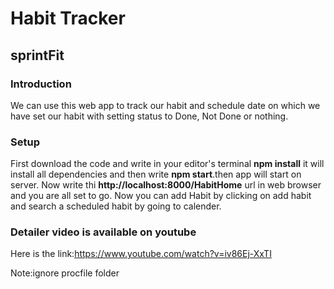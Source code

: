 # Habit Tracker
## sprintFit

### Introduction
We can use this web app to track our habit and schedule date on which we have set our habit with setting status to Done, Not Done or nothing.

### Setup
First download the code and write in your editor's terminal **npm install** it will install all dependencies and then write **npm start**.then app will start on server.
Now write thi **http://localhost:8000/HabitHome** url in web browser and you are all set to go.
Now you can add Habit by clicking on add habit and search a scheduled habit by going to calender.

### Detailer video is available on youtube
Here is the link:https://www.youtube.com/watch?v=iv86Ej-XxTI

Note:ignore procfile folder
